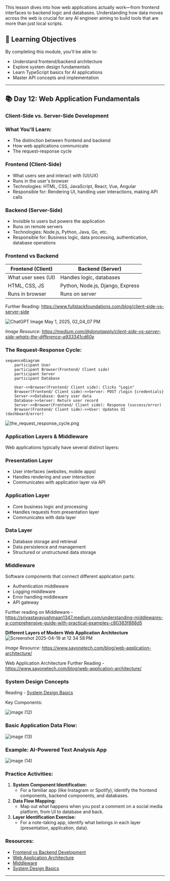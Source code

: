 This lesson dives into how web applications actually work—from frontend interfaces to backend logic and databases. Understanding how data moves across the web is crucial for any AI engineer aiming to build tools that are more than just local scripts. 

## 🎯 Learning Objectives

By completing this module, you'll be able to:

- Understand frontend/backend architecture
- Explore system design fundamentals
- Learn TypeScript basics for AI applications
- Master API concepts and implementation

---

## 📚 Day 12: Web Application Fundamentals

### Client-Side vs. Server-Side Development

### What You'll Learn:

- The distinction between frontend and backend
- How web applications communicate
- The request-response cycle

### Frontend (Client-Side)

- What users see and interact with (UI/UX)
- Runs in the user's browser
- Technologies: HTML, CSS, JavaScript, React, Vue, Angular
- Responsible for: Rendering UI, handling user interactions, making API calls

### Backend (Server-Side)

- Invisible to users but powers the application
- Runs on remote servers
- Technologies: Node.js, Python, Java, Go, etc.
- Responsible for: Business logic, data processing, authentication, database operations

### Frontend vs Backend

| Frontend (Client) | Backend (Server) |
| --- | --- |
| What user sees (UI) | Handles logic, databases |
| HTML, CSS, JS | Python, Node.js, Django, Express |
| Runs in browser | Runs on server |

Further Reading: https://www.fullstackfoundations.com/blog/client-side-vs-server-side

![ChatGPT Image May 1, 2025, 02_04_07 PM](https://github.com/user-attachments/assets/d4755402-bd4e-44c2-841c-95b0df007513)

*Image Resource: https://medium.com/@donotapply/client-side-vs-server-side-whats-the-difference-a933341cd60e*

### The Request-Response Cycle:

```mermaid
sequenceDiagram
    participant User
    participant Browser(Frontend/ Client side)
    participant Server
    participant Database

    User->>Browser(Frontend/ Client side): Clicks "Login"
    Browser(Frontend/ Client side)->>Server: POST /login {credentials}
    Server->>Database: Query user data
    Database->>Server: Return user record
    Server->>Browser(Frontend/ Client side): Response (success/error)
    Browser(Frontend/ Client side)->>User: Updates UI (dashboard/error)

```

![the_request_response_cycle.png](attachment:76752f86-a2b3-49f0-8f04-e47b82facc6c:25786552-348f-4832-91be-05ba41c46c63.png)

### Application Layers & Middleware

Web applications typically have several distinct layers:

### Presentation Layer

- User interfaces (websites, mobile apps)
- Handles rendering and user interaction
- Communicates with application layer via API

### Application Layer

- Core business logic and processing
- Handles requests from presentation layer
- Communicates with data layer

### Data Layer

- Database storage and retrieval
- Data persistence and management
- Structured or unstructured data storage

### Middleware

Software components that connect different application parts:

- Authentication middleware
- Logging middleware
- Error handling middleware
- API gateway

Further reading on Middleware - https://srivastavayushmaan1347.medium.com/understanding-middlewares-a-comprehensive-guide-with-practical-examples-c80383f888d5

**Different Layers of Modern Web Application Architecture**
![Screenshot 2025-04-19 at 12 34 58 PM](https://github.com/user-attachments/assets/b8e3b51f-6257-472a-a78f-c417693d8d41)


*Image Resource:* https://www.sayonetech.com/blog/web-application-architecture/

Web Application Architecture Further Reading - https://www.sayonetech.com/blog/web-application-architecture/

### System Design Concepts

Reading - [System Design Basics](https://dev.to/kaustubhyerkade/system-design-fundamentals-a-complete-guide-for-beginners-3n95)

Key Components:

![image (12)](https://github.com/user-attachments/assets/1b0c0fd1-c46f-41c3-87e3-a942d18dbaa9)


### Basic Application Data Flow:

![image (13)](https://github.com/user-attachments/assets/4ac4179a-c674-4af7-9116-3f97d07f0eaf)


### Example: AI-Powered Text Analysis App

![image (14)](https://github.com/user-attachments/assets/54dc89aa-6e0e-46b1-8026-936ab5fb0a84)


### Practice Activities:

1. **System Component Identification:**
    - For a familiar app (like Instagram or Spotify), identify the frontend components, backend components, and databases.
2. **Data Flow Mapping:**
    - Map out what happens when you post a comment on a social media platform, from UI to database and back.
3. **Layer Identification Exercise:**
    - For a note-taking app, identify what belongs in each layer (presentation, application, data).

### Resources:

- [Frontend vs Backend Development](https://www.fullstackfoundations.com/blog/client-side-vs-server-side)
- [Web Application Architecture](https://www.sayonetech.com/blog/web-application-architecture/)
- [Middleware](https://srivastavayushmaan1347.medium.com/understanding-middlewares-a-comprehensive-guide-with-practical-examples-c80383f888d5)
- [System Design Basics](https://dev.to/kaustubhyerkade/system-design-fundamentals-a-complete-guide-for-beginners-3n95)

---

